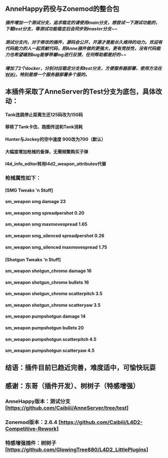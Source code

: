 ##  AnneHappy药役与Zonemod的整合包

##### 插件增加一个测试分支，追求稳定的请使用main分支，想尝试一下测试功能的，下载test分支，等测试功能稳定后会同步到master分支~~

##### 测试分支内，对于修改的插件，源码会公开，开源才是能长久维持的动力。欢迎有代码能力的人一起贡献代码，把Anne插件做的更强大，更有竞技性，没有代码能力也希望碰到bug能够带着log进行反馈，任何帮助都是好的~~

##### 增加了2个docker，分别对应稳定分支和test分支，方便服务器部署，使用方法在[WiKi](https://github.com/Caibiii/AnneServer/wiki/AnneServer-Docker%E4%BD%BF%E7%94%A8%E6%8C%87%E5%8D%97)，特别是想一个服务器部署多个服的。

## 本插件采取了AnneServer的Test分支为底包，具体改动：

####  Tank连跳停止距离生还125码改为150码

####  移除了Tank卡住、跑图传送和Tank消耗

####  Hunter与Jockey的空中速度 900改为700（默认）

####  大幅度增加枪械的备弹，无需频繁购买子弹

####  l4d_info_editor转用l4d2_weapon_attributes代替

### 枪械属性如下：

####  [SMG Tweaks 'n Stuff] 

####  sm_weapon smg damage 23

####  sm_weapon smg spreadpershot 0.20

####  sm_weapon smg maxmovespread 1.65

####  sm_weapon smg_silenced spreadpershot 0.26

####  sm_weapon smg_silenced maxmovespread 1.75

###

####  [Shotgun Tweaks 'n Stuff]

####  sm_weapon shotgun_chrome damage 16

####  sm_weapon shotgun_chrome bullets 16

####  sm_weapon shotgun_chrome scatterpitch 3.5

####  sm_weapon shotgun_chrome scatteryaw 3.5

####  sm_weapon pumpshotgun damage 14

####  sm_weapon pumpshotgun bullets 20

####  sm_weapon pumpshotgun scatterpitch 4.5

####  sm_weapon pumpshotgun scatteryaw 4.5


## 结语：插件目前已趋近完善，难度适中，可愉快玩耍

## 感谢：东哥（插件开发）、树树子（特感增强）

### AnneHappy版本：测试分支 [https://github.com/Caibiii/AnneServer/tree/test] 

### Zonemod版本：2.6.4 [https://github.com/Caibiii/L4D2-Competitive-Rework]

### 特感增强插件：树树子 [https://github.com/GlowingTree880/L4D2_LittlePlugins]
